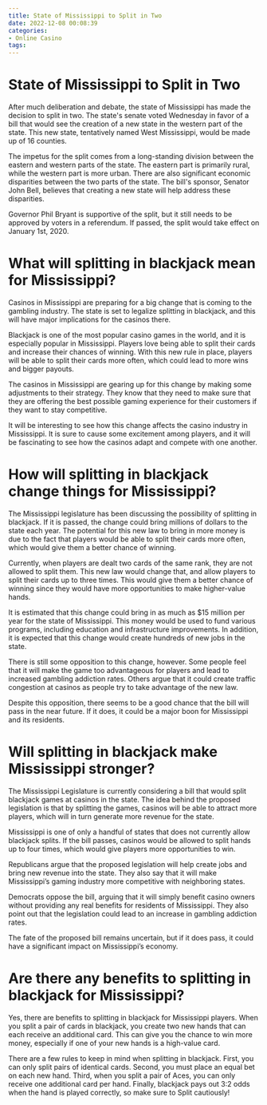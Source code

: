 ```yaml
---
title: State of Mississippi to Split in Two
date: 2022-12-08 00:08:39
categories:
- Online Casino
tags:
---
```



#  State of Mississippi to Split in Two

After much deliberation and debate, the state of Mississippi has made the decision to split in two. The state's senate voted Wednesday in favor of a bill that would see the creation of a new state in the western part of the state. This new state, tentatively named West Mississippi, would be made up of 16 counties.

The impetus for the split comes from a long-standing division between the eastern and western parts of the state. The eastern part is primarily rural, while the western part is more urban. There are also significant economic disparities between the two parts of the state. The bill's sponsor, Senator John Bell, believes that creating a new state will help address these disparities.

Governor Phil Bryant is supportive of the split, but it still needs to be approved by voters in a referendum. If passed, the split would take effect on January 1st, 2020.

#  What will splitting in blackjack mean for Mississippi?

Casinos in Mississippi are preparing for a big change that is coming to the gambling industry. The state is set to legalize splitting in blackjack, and this will have major implications for the casinos there.

Blackjack is one of the most popular casino games in the world, and it is especially popular in Mississippi. Players love being able to split their cards and increase their chances of winning. With this new rule in place, players will be able to split their cards more often, which could lead to more wins and bigger payouts.

The casinos in Mississippi are gearing up for this change by making some adjustments to their strategy. They know that they need to make sure that they are offering the best possible gaming experience for their customers if they want to stay competitive.

It will be interesting to see how this change affects the casino industry in Mississippi. It is sure to cause some excitement among players, and it will be fascinating to see how the casinos adapt and compete with one another.

#  How will splitting in blackjack change things for Mississippi?

The Mississippi legislature has been discussing the possibility of splitting in blackjack. If it is passed, the change could bring millions of dollars to the state each year. The potential for this new law to bring in more money is due to the fact that players would be able to split their cards more often, which would give them a better chance of winning.

Currently, when players are dealt two cards of the same rank, they are not allowed to split them. This new law would change that, and allow players to split their cards up to three times. This would give them a better chance of winning since they would have more opportunities to make higher-value hands.

It is estimated that this change could bring in as much as $15 million per year for the state of Mississippi. This money would be used to fund various programs, including education and infrastructure improvements. In addition, it is expected that this change would create hundreds of new jobs in the state.

There is still some opposition to this change, however. Some people feel that it will make the game too advantageous for players and lead to increased gambling addiction rates. Others argue that it could create traffic congestion at casinos as people try to take advantage of the new law.

Despite this opposition, there seems to be a good chance that the bill will pass in the near future. If it does, it could be a major boon for Mississippi and its residents.

#  Will splitting in blackjack make Mississippi stronger?

The Mississippi Legislature is currently considering a bill that would split blackjack games at casinos in the state. The idea behind the proposed legislation is that by splitting the games, casinos will be able to attract more players, which will in turn generate more revenue for the state.

Mississippi is one of only a handful of states that does not currently allow blackjack splits. If the bill passes, casinos would be allowed to split hands up to four times, which would give players more opportunities to win.

Republicans argue that the proposed legislation will help create jobs and bring new revenue into the state. They also say that it will make Mississippi’s gaming industry more competitive with neighboring states.

Democrats oppose the bill, arguing that it will simply benefit casino owners without providing any real benefits for residents of Mississippi. They also point out that the legislation could lead to an increase in gambling addiction rates.

The fate of the proposed bill remains uncertain, but if it does pass, it could have a significant impact on Mississippi’s economy.

#  Are there any benefits to splitting in blackjack for Mississippi?

Yes, there are benefits to splitting in blackjack for Mississippi players. When you split a pair of cards in blackjack, you create two new hands that can each receive an additional card. This can give you the chance to win more money, especially if one of your new hands is a high-value card.

There are a few rules to keep in mind when splitting in blackjack. First, you can only split pairs of identical cards. Second, you must place an equal bet on each new hand. Third, when you split a pair of Aces, you can only receive one additional card per hand. Finally, blackjack pays out 3:2 odds when the hand is played correctly, so make sure to Split cautiously!
